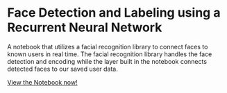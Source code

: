 # Face Detection and Labeling using a Recurrent Neural Network
A notebook that utilizes a facial recognition library to connect faces to known users in real time. The facial recognition library handles the face detection and encoding while the layer built in the notebook connects detected faces to our saved user data.

[View the Notebook now!](https://github.com/ethan-pritchard/face-recognition-labeling/blob/main/Labeling_Faces_With_Facial_Recognition.ipynb)
